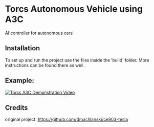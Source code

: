 # Torcs Autonomous Vehicle using A3C
AI controller for autonomous cars

## Installation
To set up and run the project use the files inside the 'build' folder. More instructions can be found there as well.

## Example:

[![Torcs A3C Demonstration Video](https://images-ext-2.discordapp.net/external/ovYWAmDYwpcmhkaYIiQ19_dNAuCSvi0asCOGusdAb4g/https/i.ytimg.com/vi/Lj77aspuhfE/maxresdefault.jpg)](https://www.youtube.com/watch?v=KOxbO0EI4MA "Torcs A3C Demonstration Video")



## Credits
original project: https://github.com/dmachlanski/ce903-tesla
